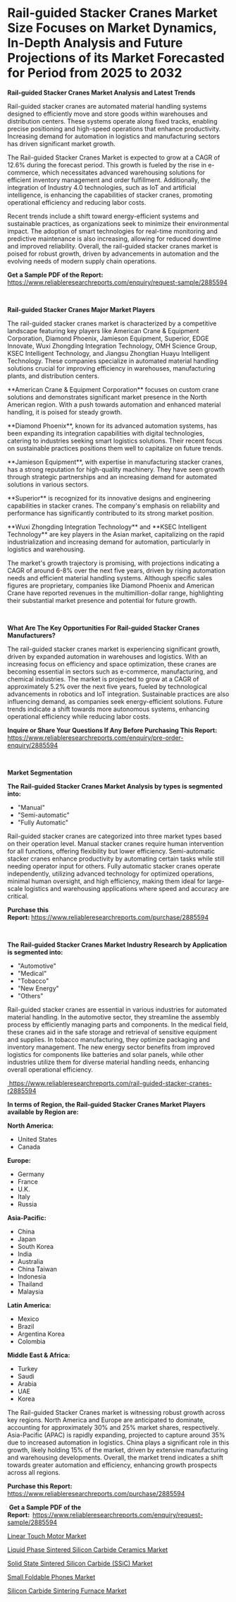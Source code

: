 <p><h1>Rail-guided Stacker Cranes Market Size Focuses on Market Dynamics, In-Depth Analysis and Future Projections of its Market Forecasted for Period from 2025 to 2032</h1></p><p><strong>Rail-guided Stacker Cranes Market Analysis and Latest Trends</strong></p>
<p><p>Rail-guided stacker cranes are automated material handling systems designed to efficiently move and store goods within warehouses and distribution centers. These systems operate along fixed tracks, enabling precise positioning and high-speed operations that enhance productivity. Increasing demand for automation in logistics and manufacturing sectors has driven significant market growth.</p><p>The Rail-guided Stacker Cranes Market is expected to grow at a CAGR of 12.6% during the forecast period. This growth is fueled by the rise in e-commerce, which necessitates advanced warehousing solutions for efficient inventory management and order fulfillment. Additionally, the integration of Industry 4.0 technologies, such as IoT and artificial intelligence, is enhancing the capabilities of stacker cranes, promoting operational efficiency and reducing labor costs.</p><p>Recent trends include a shift toward energy-efficient systems and sustainable practices, as organizations seek to minimize their environmental impact. The adoption of smart technologies for real-time monitoring and predictive maintenance is also increasing, allowing for reduced downtime and improved reliability. Overall, the rail-guided stacker cranes market is poised for robust growth, driven by advancements in automation and the evolving needs of modern supply chain operations.</p></p>
<p><strong>Get a Sample PDF of the Report:&nbsp;</strong> <a href="https://www.reliableresearchreports.com/enquiry/request-sample/2885594?utm_campaign=113&utm_medium=2&utm_source=Github&utm_content=ia&utm_term=13032025&utm_id=rail-guided-stacker-cranes">https://www.reliableresearchreports.com/enquiry/request-sample/2885594</a></p>
<p>&nbsp;</p>
<p><strong>Rail-guided Stacker Cranes Major Market Players</strong></p>
<p><p>The rail-guided stacker cranes market is characterized by a competitive landscape featuring key players like American Crane & Equipment Corporation, Diamond Phoenix, Jamieson Equipment, Superior, EDGE Innovate, Wuxi Zhongding Integration Technology, OMH Science Group, KSEC Intelligent Technology, and Jiangsu Zhongtian Huayu Intelligent Technology. These companies specialize in automated material handling solutions crucial for improving efficiency in warehouses, manufacturing plants, and distribution centers.</p><p>**American Crane & Equipment Corporation** focuses on custom crane solutions and demonstrates significant market presence in the North American region. With a push towards automation and enhanced material handling, it is poised for steady growth.</p><p>**Diamond Phoenix**, known for its advanced automation systems, has been expanding its integration capabilities with digital technologies, catering to industries seeking smart logistics solutions. Their recent focus on sustainable practices positions them well to capitalize on future trends.</p><p>**Jamieson Equipment**, with expertise in manufacturing stacker cranes, has a strong reputation for high-quality machinery. They have seen growth through strategic partnerships and an increasing demand for automated solutions in various sectors.</p><p>**Superior** is recognized for its innovative designs and engineering capabilities in stacker cranes. The company's emphasis on reliability and performance has significantly contributed to its strong market position.</p><p>**Wuxi Zhongding Integration Technology** and **KSEC Intelligent Technology** are key players in the Asian market, capitalizing on the rapid industrialization and increasing demand for automation, particularly in logistics and warehousing.</p><p>The market's growth trajectory is promising, with projections indicating a CAGR of around 6-8% over the next five years, driven by rising automation needs and efficient material handling systems. Although specific sales figures are proprietary, companies like Diamond Phoenix and American Crane have reported revenues in the multimillion-dollar range, highlighting their substantial market presence and potential for future growth.</p></p>
<p>&nbsp;</p>
<p><strong>What Are The Key Opportunities For Rail-guided Stacker Cranes Manufacturers?</strong></p>
<p><p>The rail-guided stacker cranes market is experiencing significant growth, driven by expanded automation in warehouses and logistics. With an increasing focus on efficiency and space optimization, these cranes are becoming essential in sectors such as e-commerce, manufacturing, and chemical industries. The market is projected to grow at a CAGR of approximately 5.2% over the next five years, fueled by technological advancements in robotics and IoT integration. Sustainable practices are also influencing demand, as companies seek energy-efficient solutions. Future trends indicate a shift towards more autonomous systems, enhancing operational efficiency while reducing labor costs.</p></p>
<p><strong>Inquire or Share Your Questions If Any Before Purchasing This Report:</strong> <a href="https://www.reliableresearchreports.com/enquiry/pre-order-enquiry/2885594?utm_campaign=113&utm_medium=2&utm_source=Github&utm_content=ia&utm_term=13032025&utm_id=rail-guided-stacker-cranes">https://www.reliableresearchreports.com/enquiry/pre-order-enquiry/2885594</a></p>
<p>&nbsp;</p>
<p><strong>Market Segmentation</strong></p>
<p><strong>The Rail-guided Stacker Cranes Market Analysis by types is segmented into:</strong></p>
<p><ul><li>"Manual"</li><li>"Semi-automatic"</li><li>"Fully Automatic"</li></ul></p>
<p><p>Rail-guided stacker cranes are categorized into three market types based on their operation level. Manual stacker cranes require human intervention for all functions, offering flexibility but lower efficiency. Semi-automatic stacker cranes enhance productivity by automating certain tasks while still needing operator input for others. Fully automatic stacker cranes operate independently, utilizing advanced technology for optimized operations, minimal human oversight, and high efficiency, making them ideal for large-scale logistics and warehousing applications where speed and accuracy are critical.</p></p>
<p><strong>Purchase this Report:&nbsp;</strong><a href="https://www.reliableresearchreports.com/purchase/2885594?utm_campaign=113&utm_medium=2&utm_source=Github&utm_content=ia&utm_term=13032025&utm_id=rail-guided-stacker-cranes">https://www.reliableresearchreports.com/purchase/2885594</a></p>
<p>&nbsp;</p>
<p><strong>The Rail-guided Stacker Cranes Market Industry Research by Application is segmented into:</strong></p>
<p><ul><li>"Automotive"</li><li>"Medical"</li><li>"Tobacco"</li><li>"New Energy"</li><li>"Others"</li></ul></p>
<p><p>Rail-guided stacker cranes are essential in various industries for automated material handling. In the automotive sector, they streamline the assembly process by efficiently managing parts and components. In the medical field, these cranes aid in the safe storage and retrieval of sensitive equipment and supplies. In tobacco manufacturing, they optimize packaging and inventory management. The new energy sector benefits from improved logistics for components like batteries and solar panels, while other industries utilize them for diverse material handling needs, enhancing overall operational efficiency.</p></p>
<p><a href="https://www.reliableresearchreports.com/rail-guided-stacker-cranes-r2885594?utm_campaign=113&utm_medium=2&utm_source=Github&utm_content=ia&utm_term=13032025&utm_id=rail-guided-stacker-cranes">&nbsp;https://www.reliableresearchreports.com/rail-guided-stacker-cranes-r2885594</a></p>
<p><strong>In terms of Region, the Rail-guided Stacker Cranes Market Players available by Region are:</strong></p>
<p>
    <p> <strong> North America: </strong>
        <ul>
            <li>United States</li>
            <li>Canada</li>
        </ul>
        </p> 
    <p> <strong> Europe: </strong>
        <ul>
            <li>Germany</li>
            <li>France</li>
            <li>U.K.</li>
            <li>Italy</li>
            <li>Russia</li>
        </ul>
        </p> 
    <p> <strong> Asia-Pacific: </strong>
        <ul>
            <li>China</li>
            <li>Japan</li>
            <li>South Korea</li>
            <li>India</li>
            <li>Australia</li>
            <li>China Taiwan</li>
            <li>Indonesia</li>
            <li>Thailand</li>
            <li>Malaysia</li>
        </ul>
        </p> 
    <p> <strong> Latin America: </strong>
        <ul>
            <li>Mexico</li>
            <li>Brazil</li>
            <li>Argentina Korea</li>
            <li>Colombia</li>
        </ul>
        </p> 
    <p> <strong> Middle East & Africa: </strong>
        <ul>
            <li>Turkey</li>
            <li>Saudi</li>
            <li>Arabia</li>
            <li>UAE</li>
            <li>Korea</li>
        </ul>
    </p>
    </p>
<p><p>The Rail-guided Stacker Cranes market is witnessing robust growth across key regions. North America and Europe are anticipated to dominate, accounting for approximately 30% and 25% market shares, respectively. Asia-Pacific (APAC) is rapidly expanding, projected to capture around 35% due to increased automation in logistics. China plays a significant role in this growth, likely holding 15% of the market, driven by extensive manufacturing and warehousing developments. Overall, the market trend indicates a shift towards greater automation and efficiency, enhancing growth prospects across all regions.</p></p>
<p><strong>Purchase this Report: </strong><a href="https://www.reliableresearchreports.com/purchase/2885594?utm_campaign=113&utm_medium=2&utm_source=Github&utm_content=ia&utm_term=13032025&utm_id=rail-guided-stacker-cranes">https://www.reliableresearchreports.com/purchase/2885594</a></p>
<p>&nbsp;<strong>Get a Sample PDF of the Report:&nbsp;&nbsp;</strong><a href="https://www.reliableresearchreports.com/enquiry/request-sample/2885594?utm_campaign=113&utm_medium=2&utm_source=Github&utm_content=ia&utm_term=13032025&utm_id=rail-guided-stacker-cranes">https://www.reliableresearchreports.com/enquiry/request-sample/2885594</a></p>
<p><strong></strong></p>
<p><p><a href="https://github.com/neiridionna/Market-Research-Report-List-1/blob/main/linear-touch-motor-market.md?utm_campaign=113&utm_medium=2&utm_source=Github&utm_content=ia&utm_term=13032025&utm_id=rail-guided-stacker-cranes">Linear Touch Motor Market</a></p><p><a href="https://github.com/ximensbisade/Market-Research-Report-List-1/blob/main/liquid-phase-sintered-silicon-carbide-ceramics-market.md?utm_campaign=113&utm_medium=2&utm_source=Github&utm_content=ia&utm_term=13032025&utm_id=rail-guided-stacker-cranes">Liquid Phase Sintered Silicon Carbide Ceramics Market</a></p><p><a href="https://github.com/sharphadan/Market-Research-Report-List-1/blob/main/solid-state-sintered-silicon-carbide-ssic-market.md?utm_campaign=113&utm_medium=2&utm_source=Github&utm_content=ia&utm_term=13032025&utm_id=rail-guided-stacker-cranes">Solid State Sintered Silicon Carbide (SSiC) Market</a></p><p><a href="https://github.com/oeungcolesh0/Market-Research-Report-List-1/blob/main/small-foldable-phones-market.md?utm_campaign=113&utm_medium=2&utm_source=Github&utm_content=ia&utm_term=13032025&utm_id=rail-guided-stacker-cranes">Small Foldable Phones Market</a></p><p><a href="https://github.com/chaiszepkadk/Market-Research-Report-List-1/blob/main/silicon-carbide-sintering-furnace-market.md?utm_campaign=113&utm_medium=2&utm_source=Github&utm_content=ia&utm_term=13032025&utm_id=rail-guided-stacker-cranes">Silicon Carbide Sintering Furnace Market</a></p></p>